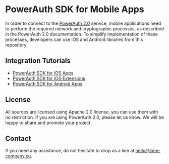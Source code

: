 # PowerAuth SDK for Mobile Apps

In order to connect to the [PowerAuth 2.0](http://powerauth.com) service, mobile applications need to perform the required network and cryptographic processes, as described in the PowerAuth 2.0 documentation. To simplify implementation of these processes, developers can use iOS and Android libraries from this repository.

## Integration Tutorials

- [PowerAuth SDK for iOS Apps](https://github.com/lime-company/powerauth-mobile-sdk/wiki/PowerAuth-SDK-for-iOS)
- [PowerAuth SDK for iOS Extensions](https://github.com/lime-company/powerauth-mobile-sdk/wiki/PowerAuth-SDK-for-iOS-Extensions)
- [PowerAuth SDK for Android Apps](https://github.com/lime-company/powerauth-mobile-sdk/wiki/PowerAuth-SDK-for-Android)

## License

All sources are licensed using Apache 2.0 license, you can use them with no restriction. If you are using PowerAuth 2.0, please let us know. We will be happy to share and promote your project.

## Contact

If you need any assistance, do not hesitate to drop us a line at hello@lime-company.eu.
